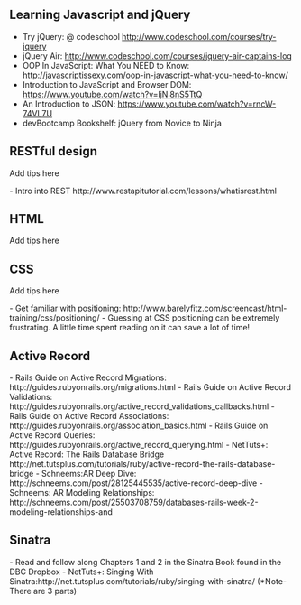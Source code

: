 <h2>Learning Javascript and jQuery</h2>

- Try jQuery: @ codeschool http://www.codeschool.com/courses/try-jquery  
- jQuery Air: http://www.codeschool.com/courses/jquery-air-captains-log
- OOP In JavaScript: What You NEED to Know: http://javascriptissexy.com/oop-in-javascript-what-you-need-to-know/  
- Introduction to JavaScript and Browser DOM: https://www.youtube.com/watch?v=ljNi8nS5TtQ  
- An Introduction to JSON: https://www.youtube.com/watch?v=rncW-74VL7U  
- devBootcamp Bookshelf: jQuery from Novice to Ninja

<h2>RESTful design</h2>
<p> Add tips here </p>  
- Intro into REST http://www.restapitutorial.com/lessons/whatisrest.html

<h2>HTML</h2>
<p> Add tips here </p>

<h2>CSS</h2>
<p> Add tips here </p>
- Get familiar with positioning: http://www.barelyfitz.com/screencast/html-training/css/positioning/
- Guessing at CSS positioning can be extremely frustrating. A little time spent reading on it can save a lot of time!

<h2>Active Record</h2>
- Rails Guide on Active Record Migrations: http://guides.rubyonrails.org/migrations.html  
- Rails Guide on Active Record Validations: http://guides.rubyonrails.org/active_record_validations_callbacks.html  
- Rails Guide on Active Record Associations: http://guides.rubyonrails.org/association_basics.html  
- Rails Guide on Active Record Queries: http://guides.rubyonrails.org/active_record_querying.html  
- NetTuts+: Active Record: The Rails Database Bridge http://net.tutsplus.com/tutorials/ruby/active-record-the-rails-database-bridge  
- Schneems:AR Deep Dive: http://schneems.com/post/28125445535/active-record-deep-dive  
- Schneems: AR Modeling Relationships: http://schneems.com/post/25503708759/databases-rails-week-2-modeling-relationships-and  

<h2>Sinatra</h2>
- Read and follow along Chapters 1 and 2 in the Sinatra Book found in the DBC Dropbox  
- NetTuts+: Singing With Sinatra:http://net.tutsplus.com/tutorials/ruby/singing-with-sinatra/ (*Note-There are 3 parts)
